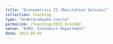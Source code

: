 ```yaml
---
title: "Econometrics II (Recitation Session)"
collection: teaching
type: "Undergraduate course"
permalink: /teaching/2022_Econ302
venue: "AYBU, Economics Department"
date: 2022-03-01
---
```

